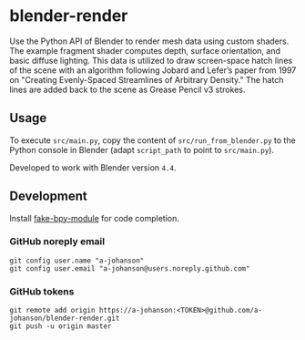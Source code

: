 # blender-render

Use the Python API of Blender to render mesh data using custom shaders. 
The example fragment shader computes depth, surface orientation, and basic diffuse lighting. 
This data is utilized to draw screen-space hatch lines of the scene with an algorithm following Jobard and Lefer’s paper from 1997 on "Creating Evenly-Spaced Streamlines of Arbitrary Density." 
The hatch lines are added back to the scene as Grease Pencil v3 strokes. 

## Usage

To execute `src/main.py`, copy the content of `src/run_from_blender.py` to the Python console in Blender (adapt `script_path` to point to `src/main.py`).

Developed to work with Blender version `4.4`.

## Development

Install [fake-bpy-module](https://github.com/nutti/fake-bpy-module) for code completion.

### GitHub noreply email
```
git config user.name "a-johanson"
git config user.email "a-johanson@users.noreply.github.com"
```

### GitHub tokens
```
git remote add origin https://a-johanson:<TOKEN>@github.com/a-johanson/blender-render.git
git push -u origin master
```
